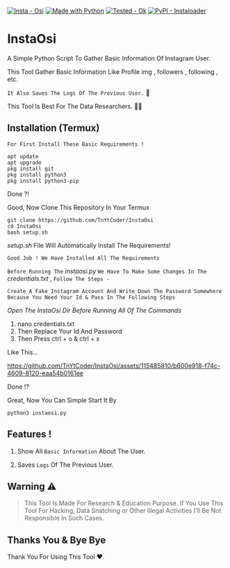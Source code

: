 [![Insta - Osi](https://img.shields.io/badge/Insta-Osi-orange?logo=Instagram&logoColor=brightgreen)](https://github.com/TnYtCoder/InstaOsi)
[![Made with Python](https://img.shields.io/badge/Python->=3.6-blue?logo=python&logoColor=white)](https://python.org "Go to Python homepage")
[![Tested - Ok](https://img.shields.io/badge/Tested-Ok-orange?logo=Verizon&logoColor=brightgreen)](https://)
[![PyPI - Instaloader](https://img.shields.io/badge/PyPI-Instaloader-blue?style=for-the-badge&logo=PypI&logoColor=brightgreen)](https://)

# InstaOsi
A Simple Python Script To Gather Basic Information Of Instagram User.

This Tool Gather Basic Information Like Profile img , followers , following , etc.

`It Also Saves The Logs Of The Previous User.` 📑

This Tool Is Best For The Data Researchers. 👨‍🔬

## Installation (Termux)
`For First Install These Basic Requirements !`

```
apt update
apt upgrade
pkg install git
pkg install python3
pkg install python3-pip
```
Done ?!

Good, Now Clone This Repository In Your Termux

```
git clone https://github.com/TnYtCoder/InstaOsi
cd InstaOsi
bash setup.sh
```
*setup.sh*   File Will Automatically Install The Requirements!

`Good Job ! We Have Installed All The Requirements`

`Before Running The`  *instaosi.py*  `We Have To Make Some Changes In The`  *credentials.txt*  , `Follow The Steps -`

`Create A Fake Instagram Account And Write Down The Password Somewhere Because You Need Your Id & Pass In The Following Steps`

_Open The InstaOsi Dir Before Running All Of The Commands_

1. nano credentials.txt
2. Then Replace Your Id And Password
3. Then Press ctrl + o & ctrl + x

Like This...



https://github.com/TnYtCoder/InstaOsi/assets/115485810/b600e918-f74c-4609-8120-eaa54b0161ee



Done !?

Great, Now You Can Simple Start It By 

```
python3 instaosi.py
```

## Features !

1. Show All `Basic Information` About The User.

2. Saves `Logs` Of The Previous User.

## Warning ⚠️

> This Tool Is Made For Research & Education Purpose. If You Use This Tool For Hacking, Data Snatching or Other Illegal Activities I'll Be Not Responsible In Such Cases.

## Thanks You & Bye Bye

Thank You For Using This Tool ❤️. 
